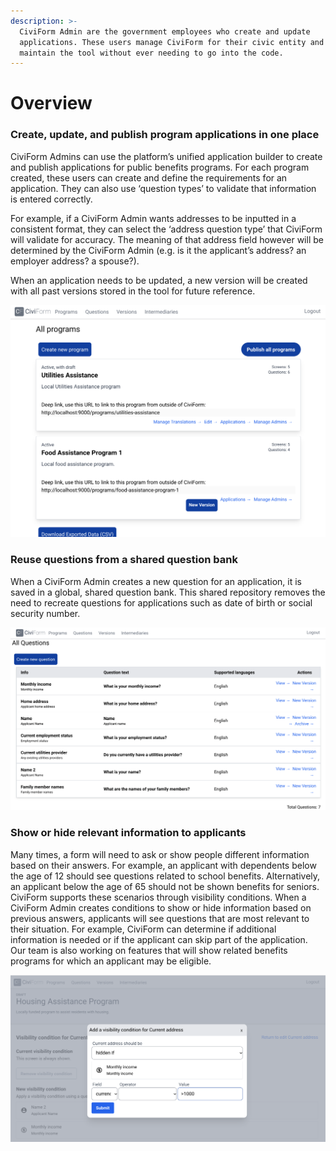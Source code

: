 ```yaml
---
description: >-
  CiviForm Admin are the government employees who create and update
  applications. These users manage CiviForm for their civic entity and can
  maintain the tool without ever needing to go into the code.
---
```


# Overview

### Create, update, and publish program applications in one place&#x20;

CiviForm Admins can use the platform’s unified application builder to create and publish applications for public benefits programs. For each program created, these users can create and define the requirements for an application. They can also use ‘question types’ to validate that information is entered correctly.

For example, if a CiviForm Admin wants addresses to be inputted in a consistent format, they can select the ‘address question type’ that CiviForm will validate for accuracy. The meaning of that address field however will be determined by the CiviForm Admin (e.g. is it the applicant’s address? an employer address? a spouse?).

When an application needs to be updated, a new version will be created with all past versions stored in the tool for future reference.&#x20;

![Create, edit, publish, and manage benefits applications with the unified application builder.](<../../.gitbook/assets/Unified Application builder (1).png>)

### Reuse questions from a shared question bank&#x20;

When a CiviForm Admin creates a new question for an application, it is saved in a global, shared question bank. This shared repository removes the need to recreate questions for applications such as date of birth or social security number.

![Questions are stored in a shared question bank and can be added to any future or existing application.](<../../.gitbook/assets/Question bank (1).png>)

### Show or hide relevant information to applicants&#x20;

Many times, a form will need to ask or show people different information based on their answers. For example, an applicant with dependents below the age of 12 should see questions related to school benefits. Alternatively, an applicant below the age of 65 should not be shown benefits for seniors. CiviForm supports these scenarios through visibility conditions. When a CiviForm Admin creates conditions to show or hide information based on previous answers, applicants will see questions that are most relevant to their situation. For example, CiviForm can determine if additional information is needed or if the applicant can skip part of the application. Our team is also working on features that will show related benefits programs for which an applicant may be eligible.

![Set up visibility conditions to show or hide relevant questions to applicants. In this example, we want to hide this question if the resident’s income is less than $1,000.](<../../.gitbook/assets/Show or hide a question.png>)

